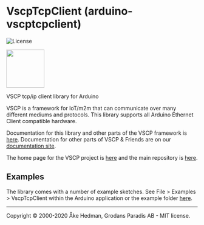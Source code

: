 # VscpTcpClient (arduino-vscptcpclient)

![License](https://img.shields.io/badge/license-MIT-blue.svg)


<img src="https://vscp.org/images/logo.png" width="100">

VSCP tcp/ip client library for Arduino

VSCP is a framework for IoT/m2m that can communicate over many different mediums and protocols. This library supports all Arduino Ethernet Client compatible hardware.

Documentation for this library and other parts of the VSCP framework is [here](https://github.com/grodansparadis/arduino-vscptcpclient). Documentation for other parts of VSCP & Friends are on our [documentation site](https://docs.vscp.org).

The home page for the VSCP project is [here](https://www.vscp.org) and the main repository is [here](https://github.com/grodansparadis/vscp).

## Examples

The library comes with a number of example sketches. See File > Examples > VscpTcpClient within the Arduino application or the example folder [here](https://github.com/grodansparadis/arduino-vscptcpclient/tree/master/examples).

---

Copyright © 2000-2020 Åke Hedman, Grodans Paradis AB - MIT license.


